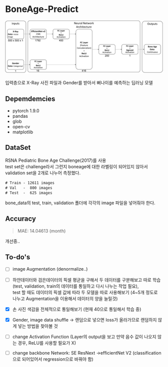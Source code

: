 # BoneAge-Predict  

<img src="./result/result_image/Network Architecture.png">  

입력층으로 X-Ray 사진 파일과 Gender를 받아서 뻐나이를 예측하는 딥러닝 모델  
## Depemdemcies

* pytorch 1.9.0
* pandas
* glob
* open-cv
* matplotlib

## DataSet  

RSNA Pediatric Bone Age Challenge(2017)를 사용  
test set은 challenge라서 그런지 boneage에 대한 라벨링이 되어있지 않아서  
validation set을 2개로 나누어 측정했다.  

    # Train - 12611 images
    # Val   -  800 images
    # Test  -  625 images 

bone_data의 test, train, validation 폴더에 각각의 image 파일을 넣어줘야 한다.
      
## Accuracy

>MAE: 14.04613 (month)  

개선중..

## To-do's

- [ ] image Augmentation (denormalize..)  
- [ ] 하얀데이터와 검은데이터의 픽셀 평균을 구해서 두 데이터를 구분해보고 따로 학습(test, validation, train의 데이터를 통일하고 다시 나누는 작업 필요),  
test 할 때도 데이터의 픽셀 값에 따라 두 모델을 따로 사용해보기 (4~5개 정도로 나누고 Augmentation을 이용해서 데이터의 양을 늘릴것)  
- [x] 손 사진 색감을 전체적으로 통일해보기 (현재 40으로 통일해서 학습 중)  
- [x] Gender, image data shuffle -> 랜덤으로 넣으면 loss가 올라가므로 랜덤하지 않게 넣는 방법을 찾아볼 것  
- [ ] change Activation Function (Layer의 output을 보고 
    만약 음수 값이 나오지 않는 경우, ReLU를 사용할 필요가 X)
- [ ] change backbone Network: SE ResNext ->efficientNet V2 (classification으로 되어있어서 regression으로 바꿔야 함)


